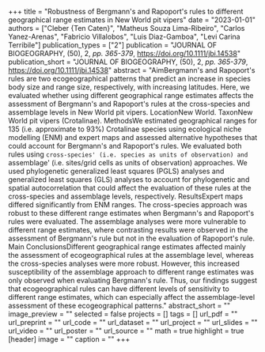 +++
title = "Robustness of Bergmann's and Rapoport's rules to different geographical
   range estimates in New World pit vipers"
date = "2023-01-01"
authors = ["Cleber {Ten Caten}", "Matheus Souza Lima-Ribeiro", "Carlos Yanez-Arenas", "Fabricio Villalobos", "Luis Diaz-Gamboa", "Levi Carina Terribile"]
publication_types = ["2"]
publication = "JOURNAL OF BIOGEOGRAPHY, (50), 2, _pp. 365-379_, https://doi.org/10.1111/jbi.14538"
publication_short = "JOURNAL OF BIOGEOGRAPHY, (50), 2, _pp. 365-379_, https://doi.org/10.1111/jbi.14538"
abstract = "AimBergmann's and Rapoport's rules are two ecogeographical patterns that
   predict an increase in species body size and range size, respectively,
   with increasing latitudes. Here, we evaluated whether using different
   geographical range estimates affects the assessment of Bergmann's and
   Rapoport's rules at the cross-species and assemblage levels in New World
   pit vipers. LocationNew World. TaxonNew World pit vipers (Crotalinae).
   MethodsWe estimated geographical ranges for 135 (i.e. approximate to
   93\%) Crotalinae species using ecological niche modelling (ENM) and
   expert maps and assessed alternative hypotheses that could account for
   Bergmann's and Rapoport's rules. We evaluated both rules using
   `cross-species' (i.e. species as units of observation) and `assemblage'
   (i.e. sites/grid cells as units of observation) approaches. We used
   phylogenetic generalized least squares (PGLS) analyses and generalized
   least squares (GLS) analyses to account for phylogenetic and spatial
   autocorrelation that could affect the evaluation of these rules at the
   cross-species and assemblage levels, respectively. ResultsExpert maps
   differed significantly from ENM ranges. The cross-species approach was
   robust to these different range estimates when Bergmann's and Rapoport's
   rules were evaluated. The assemblage analyses were more vulnerable to
   different range estimates, where contrasting results were observed in
   the assessment of Bergmann's rule but not in the evaluation of
   Rapoport's rule. Main ConclusionsDifferent geographical range estimates
   affected mainly the assessment of ecogeographical rules at the
   assemblage level, whereas the cross-species analyses were more robust.
   However, this increased susceptibility of the assemblage approach to
   different range estimates was only observed when evaluating Bergmann's
   rule. Thus, our findings suggest that ecogeographical rules can have
   different levels of sensitivity to different range estimates, which can
   especially affect the assemblage-level assessment of these
   ecogeographical patterns."
abstract_short = ""
image_preview = ""
selected = false
projects = []
tags = []
url_pdf = ""
url_preprint = ""
url_code = ""
url_dataset = ""
url_project = ""
url_slides = ""
url_video = ""
url_poster = ""
url_source = ""
math = true
highlight = true
[header]
image = ""
caption = ""
+++
